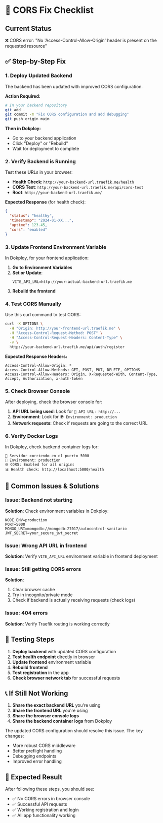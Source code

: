 # 🔧 CORS Fix Checklist

## Current Status
❌ CORS error: "No 'Access-Control-Allow-Origin' header is present on the requested resource"

## ✅ Step-by-Step Fix

### 1. Deploy Updated Backend
The backend has been updated with improved CORS configuration.

**Action Required:**
```bash
# In your backend repository
git add .
git commit -m "Fix CORS configuration and add debugging"
git push origin main
```

**Then in Dokploy:**
- Go to your backend application
- Click "Deploy" or "Rebuild"
- Wait for deployment to complete

### 2. Verify Backend is Running
Test these URLs in your browser:

- **Health Check**: `http://your-backend-url.traefik.me/health`
- **CORS Test**: `http://your-backend-url.traefik.me/api/cors-test`
- **Root**: `http://your-backend-url.traefik.me/`

**Expected Response** (for health check):
```json
{
  "status": "healthy",
  "timestamp": "2024-01-XX...",
  "uptime": 123.45,
  "cors": "enabled"
}
```

### 3. Update Frontend Environment Variable
In Dokploy, for your frontend application:

1. **Go to Environment Variables**
2. **Set or Update**:
   ```
   VITE_API_URL=http://your-actual-backend-url.traefik.me
   ```
3. **Rebuild the frontend**

### 4. Test CORS Manually
Use this curl command to test CORS:

```bash
curl -X OPTIONS \
  -H "Origin: http://your-frontend-url.traefik.me" \
  -H "Access-Control-Request-Method: POST" \
  -H "Access-Control-Request-Headers: Content-Type" \
  -v \
  http://your-backend-url.traefik.me/api/auth/register
```

**Expected Response Headers:**
```
Access-Control-Allow-Origin: *
Access-Control-Allow-Methods: GET, POST, PUT, DELETE, OPTIONS
Access-Control-Allow-Headers: Origin, X-Requested-With, Content-Type, Accept, Authorization, x-auth-token
```

### 5. Check Browser Console
After deploying, check the browser console for:

1. **API URL being used**: Look for `🔗 API URL: http://...`
2. **Environment**: Look for `🌍 Environment: production`
3. **Network requests**: Check if requests are going to the correct URL

### 6. Verify Docker Logs
In Dokploy, check backend container logs for:

```
🚀 Servidor corriendo en el puerto 5000
📡 Environment: production
🌐 CORS: Enabled for all origins
📊 Health check: http://localhost:5000/health
```

## 🚨 Common Issues & Solutions

### Issue: Backend not starting
**Solution**: Check environment variables in Dokploy:
```env
NODE_ENV=production
PORT=5000
MONGO_URI=mongodb://mongodb:27017/autocontrol-sanitario
JWT_SECRET=your_secure_jwt_secret
```

### Issue: Wrong API URL in frontend
**Solution**: Verify `VITE_API_URL` environment variable in frontend deployment

### Issue: Still getting CORS errors
**Solution**: 
1. Clear browser cache
2. Try in incognito/private mode
3. Check if backend is actually receiving requests (check logs)

### Issue: 404 errors
**Solution**: Verify Traefik routing is working correctly

## 🧪 Testing Steps

1. **Deploy backend** with updated CORS configuration
2. **Test health endpoint** directly in browser
3. **Update frontend** environment variable
4. **Rebuild frontend**
5. **Test registration** in the app
6. **Check browser network tab** for successful requests

## 📞 If Still Not Working

1. **Share the exact backend URL** you're using
2. **Share the frontend URL** you're using
3. **Share the browser console logs**
4. **Share the backend container logs** from Dokploy

The updated CORS configuration should resolve this issue. The key changes:
- More robust CORS middleware
- Better preflight handling
- Debugging endpoints
- Improved error handling

## 🎯 Expected Result

After following these steps, you should see:
- ✅ No CORS errors in browser console
- ✅ Successful API requests
- ✅ Working registration and login
- ✅ All app functionality working